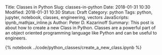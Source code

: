 Title: Classes in Python
Slug: classes-in-python
Date: 2018-01-31 10:30
Modified: 2018-01-31 10:30
Status: Draft
Category: python
Tags: python, jupyter, notebook, classes, engineering, vectors
JavaScripts: ipynb_mathjax_inline.js
Author: Peter D. Kazarinoff
Summary: This post is about how to create a new Class in Python. Classes are a powerful part of an object oriented programming language like Python and can be useful to engineers.

{% notebook ../code/python_classes/create_a_new_class.ipynb %}
